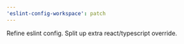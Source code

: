 ```yaml
---
'eslint-config-workspace': patch
---
```


Refine eslint config. Split up extra react/typescript override.
